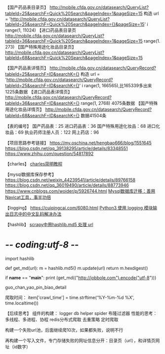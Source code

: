

【国产药品表目录页】
http://mobile.cfda.gov.cn/datasearch/QueryList?tableId=25&searchF=Quick%20Search&pageIndex=1&pageSize=15
构造 url = 'http://mobile.cfda.gov.cn/datasearch/QueryList?tableId=25&searchF=Quick%20Search&pageIndex={}&pageSize=15'
i range(1, 11024)
【进口药品表目录页
http://mobile.cfda.gov.cn/datasearch/QueryList?tableId=36&searchF=Quick%20Search&pageIndex=1&pageSize=15
range(1. 273)
【国产特殊用途化妆品目录页】
http://mobile.cfda.gov.cn/datasearch/QueryList?tableId=68&searchF=Quick%20Search&pageIndex=1&pageSize=15

【国产药品表详情页】
http://mobile.cfda.gov.cn/datasearch/QueryRecord?tableId=25&searchF=ID&searchK={}
构造 url = 'http://mobile.cfda.gov.cn/datasearch/QueryRecord?tableId=25&searchF=ID&searchK={}'
i range(1, 166565),比165339多出来1225条数据
【进口药品表详情页】
http://mobile.cfda.gov.cn/datasearch/QueryRecord?tableId=36&searchF=ID&searchK={}
range(1, 2768)
4075条数据
【国产特殊用途化妆品详情页】
http://mobile.cfda.gov.cn/datasearch/QueryRecord?tableId=68&searchF=ID&searchK={}
数据41504条

【表的编号】
国产药品表：25
进口药品表：36
国产特殊用途化妆品：68
进口化妆品：69
执业药师注册人员：122
网上药店：96


【项目思路参考链接】
https://my.oschina.net/hengbao666/blog/1551645
https://blog.csdn.net/qq_39138295/article/details/83348551
https://www.zhihu.com/question/54817892

【charles】
[charles简明教程](https://www.cnblogs.com/xiaocainiao920/p/8667949.html)


【mysql数据库保存参考】
https://blog.csdn.net/weixin_44239541/article/details/89766158
https://blog.csdn.net/qq_36019490/article/details/88773946
https://www.cnblogs.com/woider/p/5926744.html
[Mysql数据库迁移：善用Navicat工具，事半功倍](https://blog.csdn.net/wd2014610/article/details/81487004)

【logging】
https://cuiqingcai.com/6080.html
[Python3 使用 logging 模块输出日志中的中文乱码解决办法](https://blog.csdn.net/HeatDeath/article/details/79094093)

【hashlib】
[scrapy中用hashlib.md5 处理 url](https://www.jianshu.com/p/271b20f7574f)
# -*- coding:utf-8 -*-
import hashlib

def get_md(url):
    m = hashlib.md5()
    m.update(url)
    return m.hexdigest()

if __name__ == "__main__":
    print (get_md(("http://jobbole.com").encode("utf-8")))

guo_chan_yao_pin_biao_detail

爬取时间：
item['crawl_time'] = time.strftime('%Y-%m-%d %X', time.localtime())


【后续思考】
组件的构建：
logger  db   helper spider  布隆过滤器
性能的思考：
多线程、多进程、协程
redis分布式爬取
去重策略
定时爬取

构建一个失败url池，后面继续爬10次，如果都失败，说明不行

再构建一个写入文件，专门存储失败的网址信息分开：目录页（url），和详情页网址（id数字）